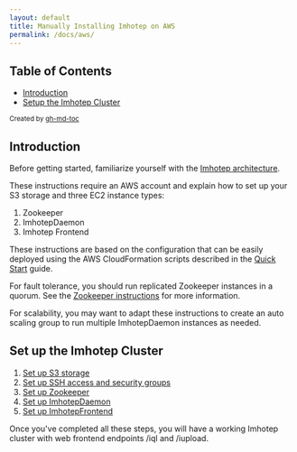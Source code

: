 ```yaml
---
layout: default
title: Manually Installing Imhotep on AWS
permalink: /docs/aws/
---
```

## Table of Contents

* [Introduction](#introduction)
* [Setup the Imhotep Cluster](#set-up-the-imhotep-cluster)


<sub>Created by [gh-md-toc](https://github.com/ekalinin/github-markdown-toc.go)</sub>

## Introduction

Before getting started, familiarize yourself with the [Imhotep architecture](../architecture-overview/).

These instructions require an AWS account and explain how to set up your S3 storage and three EC2 instance types:

1. Zookeeper
1. ImhotepDaemon
1. Imhotep Frontend

These instructions are based on the configuration that can be easily deployed using the AWS CloudFormation scripts described in the [Quick Start](http://opensource.indeedeng.io/imhotep/docs/quick-start/) guide.

For fault tolerance, you should run replicated Zookeeper instances in a quorum. See the [Zookeeper instructions](http://archive.cloudera.com/cdh5/cdh/5/zookeeper/zookeeperStarted.html) for more information.

For scalability, you may want to adapt these instructions to create an auto scaling group to run multiple ImhotepDaemon instances as needed.

## Set up the Imhotep Cluster

1. [Set up S3 storage](s3-storage/)
1. [Set up SSH access and security groups](security/)
1. [Set up Zookeeper](zookeeper/)
1. [Set up ImhotepDaemon](imhotep-daemon/)
1. [Set up ImhotepFrontend](imhotep-frontend/)

Once you've completed all these steps, you will have a working Imhotep cluster with web frontend endpoints /iql and /iupload.
